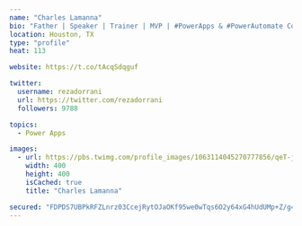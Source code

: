 ```yaml
---
name: "Charles Lamanna"
bio: "Father | Speaker | Trainer | MVP | #PowerApps & #PowerAutomate Community Super User | YouTuber Right-pointing triangle http://youtube.com/c/rezadorrani | Learn - Share - Clockwise rightwards and leftwards open circle arrows"
location: Houston, TX
type: "profile"
heat: 113

website: https://t.co/tAcqSdqguf

twitter:
  username: rezadorrani
  url: https://twitter.com/rezadorrani
  followers: 9788

topics:
  - Power Apps

images:
  - url: https://pbs.twimg.com/profile_images/1063114045270777856/qeT-jpWr_400x400.jpg
    width: 400
    height: 400
    isCached: true
    title: "Charles Lamanna"

secured: "FDPDS7UBPkRFZLnrz03CcejRytOJaOKf95we0wTqs6O2y64xG4hUdUMp+Z/g4ORofNhuLlu860j3G/V40DBV2CYk+Fd1nabCrUG6KESZK0A8aZN+fCtaCgYhspgus3n41/Q6aRQOxJtN3I4OT1KxALO8HvKTGl2EKleWciN/4lHVvOSIBO1qyFui7vZ6rVxbmkF5nVRrcjEDsjE52gCcFmjrNfViIG2Swj42oS0UzFu5E1kI5of1YH6NjDEIYoCoQWrokOX/Xb1oBOYO+M8cqB19kbURu8STKTS5q6dDsjbUN44k7I9kdQwjWD9Zcy92HLdHuQUSemkGpQFM0jvFUtWUAmxNbE9BnGaLYI+97u320etJLaTElpIeoKBYmAC99V1fckT0OgVrEL3V/heelg==;XKdVUv2Tbzwy38Ngp0FU2A=="
---
```


